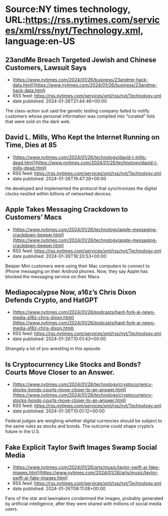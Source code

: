 # Source:NY times technology, URL:https://rss.nytimes.com/services/xml/rss/nyt/Technology.xml, language:en-US

## 23andMe Breach Targeted Jewish and Chinese Customers, Lawsuit Says
 - [https://www.nytimes.com/2024/01/26/business/23andme-hack-data.html](https://www.nytimes.com/2024/01/26/business/23andme-hack-data.html)
 - RSS feed: https://rss.nytimes.com/services/xml/rss/nyt/Technology.xml
 - date published: 2024-01-26T21:44:46+00:00

The class-action suit said the genetic testing company failed to notify customers whose personal information was compiled into “curated” lists that were sold on the dark web.

## David L. Mills, Who Kept the Internet Running on Time, Dies at 85
 - [https://www.nytimes.com/2024/01/26/technology/david-l-mills-dead.html](https://www.nytimes.com/2024/01/26/technology/david-l-mills-dead.html)
 - RSS feed: https://rss.nytimes.com/services/xml/rss/nyt/Technology.xml
 - date published: 2024-01-26T19:47:28+00:00

He developed and implemented the protocol that synchronizes the digital clocks nestled within billions of networked devices.

## Apple Takes Messaging Crackdown to Customers’ Macs
 - [https://www.nytimes.com/2024/01/26/technology/apple-messaging-crackdown-beeper.html](https://www.nytimes.com/2024/01/26/technology/apple-messaging-crackdown-beeper.html)
 - RSS feed: https://rss.nytimes.com/services/xml/rss/nyt/Technology.xml
 - date published: 2024-01-26T16:20:53+00:00

Beeper Mini customers were using their Mac computers to connect to iPhone messaging on their Android phones. Now, they say Apple has blocked the messaging service on their Macs.

## Mediapocalypse Now, a16z’s Chris Dixon Defends Crypto, and HatGPT
 - [https://www.nytimes.com/2024/01/26/podcasts/hard-fork-ai-news-media-a16z-chris-dixon.html](https://www.nytimes.com/2024/01/26/podcasts/hard-fork-ai-news-media-a16z-chris-dixon.html)
 - RSS feed: https://rss.nytimes.com/services/xml/rss/nyt/Technology.xml
 - date published: 2024-01-26T10:01:43+00:00

Strangely a lot of pro wrestling in this episode.

## Is Cryptocurrency Like Stocks and Bonds? Courts Move Closer to an Answer.
 - [https://www.nytimes.com/2024/01/26/technology/cryptocurrency-stocks-bonds-courts-move-closer-to-an-answer.html](https://www.nytimes.com/2024/01/26/technology/cryptocurrency-stocks-bonds-courts-move-closer-to-an-answer.html)
 - RSS feed: https://rss.nytimes.com/services/xml/rss/nyt/Technology.xml
 - date published: 2024-01-26T10:01:12+00:00

Federal judges are weighing whether digital currencies should be subject to the same rules as stocks and bonds. The outcome could shape crypto’s future in the U.S.

## Fake Explicit Taylor Swift Images Swamp Social Media
 - [https://www.nytimes.com/2024/01/26/arts/music/taylor-swift-ai-fake-images.html](https://www.nytimes.com/2024/01/26/arts/music/taylor-swift-ai-fake-images.html)
 - RSS feed: https://rss.nytimes.com/services/xml/rss/nyt/Technology.xml
 - date published: 2024-01-26T06:11:08+00:00

Fans of the star and lawmakers condemned the images, probably generated by artificial intelligence, after they were shared with millions of social media users.


